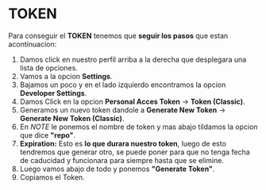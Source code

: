 # TOKEN 

Para conseguir el **TOKEN** tenemos que **seguir los pasos** que estan acontinuacion:

1. Damos click en nuestro perfil arriba a la derecha que desplegara una lista de opciones.
2. Vamos a la opcion **Settings**.
3. Bajamos un poco y en el lado izquierdo encontramos la opcion **Developer Settings**.
4. Damos Click en la opcion **Personal Acces Token** -> **Token (Classic)**.
5. Generamos un nuevo token dandole a **Generate New Token** -> **Generate New Token (Classic)**.
6. En *NOTE* le ponemos el nombre de token y mas abajo tildamos la opcion que dice **"repo"**.
7. **Expiration:** Esto es **lo que durara nuestro token**, luego de esto tendremos que generar otro, se puede poner para que no tenga fecha de caducidad y funcionara para siempre hasta que se elimine.
8. Luego vamos abajo de todo y ponemos **"Generate Token"**.
9. Copiamos el Token.

